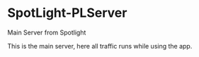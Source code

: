 # SpotLight-PLServer
Main Server from Spotlight

This is the main server, here all traffic runs while using the app.
